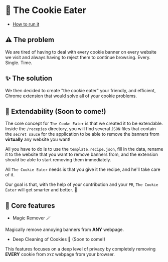 # 🍪 The Cookie Eater

- [How to run it](docs/how-to-run.md)

## ⚠️ The problem 

We are tired of having to deal with every cookie banner on every website we 
visit and always having to reject them to continue browsing.
Every. Single. Time.

## ✨ The solution 

We then decided to create "the cookie eater" your friendly, and efficient, 
Chrome extension that would solve all of your cookie problems.

## 🧩 Extendability (Soon to come!)

The core concept for `The Cooke Eater` is that we created it to be extendable.
Inside the `/recepies` directory, you will find several `JSON` files that 
contain the `secret sauce` for the application to be able to remove the banners
from **virtually** any website you want!

All you have to do is to use the `template.recipe.json`, fill in the data,
rename it to the website that you want to remove banners from, and the 
extension should be able to start removing them immediately.

All `The Cookie Eater` needs is that you give it the recipe, and he'll take
care of it.

Our goal is that, with the help of your contribution and your `PR`, 
`The Cookie Eater` will get smarter and better. 🙂

## 🚀 Core features 

- Magic Remover 🪄

Magically remove annoying banners from **ANY** webpage.

- Deep Cleaning of Cookies 🧼 (Soon to come!)

This features focuses on a deep level of privacy by completely
removing **EVERY** cookie from `XYZ` webpage from your browser.

